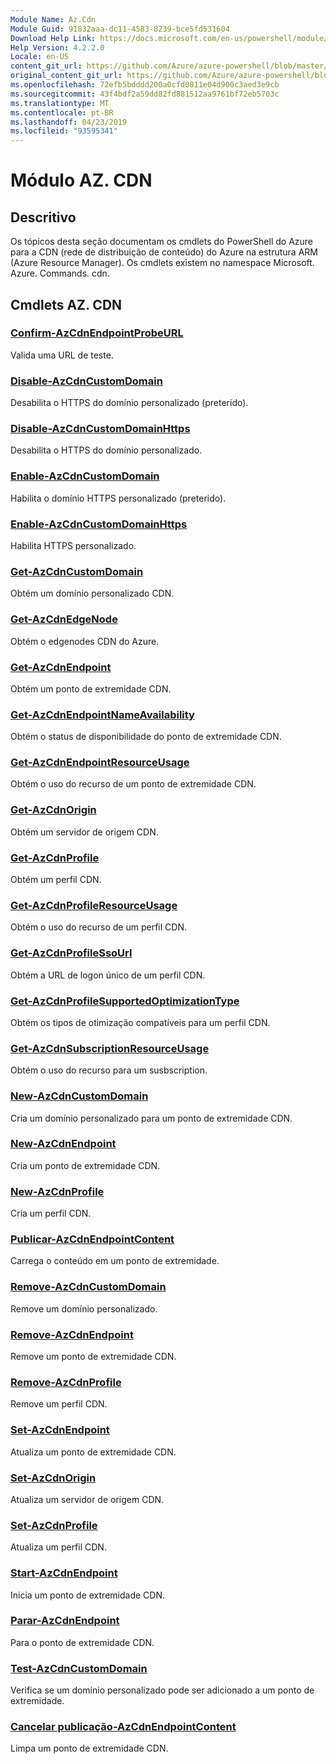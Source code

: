 ```yaml
---
Module Name: Az.Cdn
Module Guid: 91832aaa-dc11-4583-8239-bce5fd531604
Download Help Link: https://docs.microsoft.com/en-us/powershell/module/az.cdn
Help Version: 4.2.2.0
Locale: en-US
content_git_url: https://github.com/Azure/azure-powershell/blob/master/src/Cdn/Cdn/help/Az.Cdn.md
original_content_git_url: https://github.com/Azure/azure-powershell/blob/master/src/Cdn/Cdn/help/Az.Cdn.md
ms.openlocfilehash: 72efb5bdddd200a0cfd0811e04d900c3aed3e9cb
ms.sourcegitcommit: 43f4bdf2a59dd82fd881512aa9761bf72eb5703c
ms.translationtype: MT
ms.contentlocale: pt-BR
ms.lasthandoff: 04/23/2019
ms.locfileid: "93595341"
---
```

# Módulo AZ. CDN
## Descritivo
Os tópicos desta seção documentam os cmdlets do PowerShell do Azure para a CDN (rede de distribuição de conteúdo) do Azure na estrutura ARM (Azure Resource Manager). Os cmdlets existem no namespace Microsoft. Azure. Commands. cdn.

## Cmdlets AZ. CDN
### [Confirm-AzCdnEndpointProbeURL](Confirm-AzCdnEndpointProbeURL.md)
Valida uma URL de teste.

### [Disable-AzCdnCustomDomain](Disable-AzCdnCustomDomain.md)
Desabilita o HTTPS do domínio personalizado (preterido).

### [Disable-AzCdnCustomDomainHttps](Disable-AzCdnCustomDomainHttps.md)
Desabilita o HTTPS do domínio personalizado.

### [Enable-AzCdnCustomDomain](Enable-AzCdnCustomDomain.md)
Habilita o domínio HTTPS personalizado (preterido).

### [Enable-AzCdnCustomDomainHttps](Enable-AzCdnCustomDomainHttps.md)
Habilita HTTPS personalizado.

### [Get-AzCdnCustomDomain](Get-AzCdnCustomDomain.md)
Obtém um domínio personalizado CDN.

### [Get-AzCdnEdgeNode](Get-AzCdnEdgeNode.md)
Obtém o edgenodes CDN do Azure.

### [Get-AzCdnEndpoint](Get-AzCdnEndpoint.md)
Obtém um ponto de extremidade CDN.

### [Get-AzCdnEndpointNameAvailability](Get-AzCdnEndpointNameAvailability.md)
Obtém o status de disponibilidade do ponto de extremidade CDN.

### [Get-AzCdnEndpointResourceUsage](Get-AzCdnEndpointResourceUsage.md)
Obtém o uso do recurso de um ponto de extremidade CDN.

### [Get-AzCdnOrigin](Get-AzCdnOrigin.md)
Obtém um servidor de origem CDN.

### [Get-AzCdnProfile](Get-AzCdnProfile.md)
Obtém um perfil CDN.

### [Get-AzCdnProfileResourceUsage](Get-AzCdnProfileResourceUsage.md)
Obtém o uso do recurso de um perfil CDN.

### [Get-AzCdnProfileSsoUrl](Get-AzCdnProfileSsoUrl.md)
Obtém a URL de logon único de um perfil CDN.

### [Get-AzCdnProfileSupportedOptimizationType](Get-AzCdnProfileSupportedOptimizationType.md)
Obtém os tipos de otimização compatíveis para um perfil CDN.

### [Get-AzCdnSubscriptionResourceUsage](Get-AzCdnSubscriptionResourceUsage.md)
Obtém o uso do recurso para um susbscription.

### [New-AzCdnCustomDomain](New-AzCdnCustomDomain.md)
Cria um domínio personalizado para um ponto de extremidade CDN.

### [New-AzCdnEndpoint](New-AzCdnEndpoint.md)
Cria um ponto de extremidade CDN.

### [New-AzCdnProfile](New-AzCdnProfile.md)
Cria um perfil CDN.

### [Publicar-AzCdnEndpointContent](Publish-AzCdnEndpointContent.md)
Carrega o conteúdo em um ponto de extremidade.

### [Remove-AzCdnCustomDomain](Remove-AzCdnCustomDomain.md)
Remove um domínio personalizado.

### [Remove-AzCdnEndpoint](Remove-AzCdnEndpoint.md)
Remove um ponto de extremidade CDN.

### [Remove-AzCdnProfile](Remove-AzCdnProfile.md)
Remove um perfil CDN.

### [Set-AzCdnEndpoint](Set-AzCdnEndpoint.md)
Atualiza um ponto de extremidade CDN.

### [Set-AzCdnOrigin](Set-AzCdnOrigin.md)
Atualiza um servidor de origem CDN.

### [Set-AzCdnProfile](Set-AzCdnProfile.md)
Atualiza um perfil CDN.

### [Start-AzCdnEndpoint](Start-AzCdnEndpoint.md)
Inicia um ponto de extremidade CDN.

### [Parar-AzCdnEndpoint](Stop-AzCdnEndpoint.md)
Para o ponto de extremidade CDN.

### [Test-AzCdnCustomDomain](Test-AzCdnCustomDomain.md)
Verifica se um domínio personalizado pode ser adicionado a um ponto de extremidade.

### [Cancelar publicação-AzCdnEndpointContent](Unpublish-AzCdnEndpointContent.md)
Limpa um ponto de extremidade CDN.

